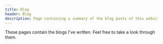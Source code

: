 ```yaml
---
title: Blog
header: Blog
description: Page containing a summary of the blog posts of this website
---
```


These pages contain the blogs I've written. Feel free to take a look through them.
